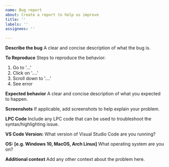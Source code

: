 ```yaml
---
name: Bug report
about: Create a report to help us improve
title: ''
labels: ''
assignees: ''

---
```


**Describe the bug**
A clear and concise description of what the bug is.

**To Reproduce**
Steps to reproduce the behavior:
1. Go to '...'
2. Click on '....'
3. Scroll down to '....'
4. See error

**Expected behavior**
A clear and concise description of what you expected to happen.

**Screenshots**
If applicable, add screenshots to help explain your problem.

**LPC Code**
Include any LPC code that can be used to troubleshoot the syntax/highlighting issue.

**VS Code Version:**
What version of Visual Studio Code are you running?

**OS: [e.g. Windows 10, MacOS, Arch Linux]**
 What operating system are you on?

**Additional context**
Add any other context about the problem here.
